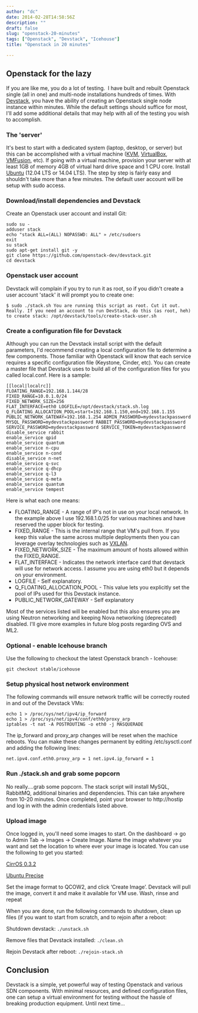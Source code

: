 ```yaml
---
author: "dc"
date: 2014-02-28T14:58:56Z
description: ""
draft: false
slug: "openstack-20-minutes"
tags: ["Openstack", "Devstack", "Icehouse"]
title: "Openstack in 20 minutes"

---
```




Openstack for the lazy
----------------------

If you are like me, you do a lot of testing.  I have built and rebuilt Openstack single (all in one) and multi-node installations hundreds of times. With [Devstack](http://devstack.org/ "Devstack"), you have the ability of creating an Openstack single node instance within minutes. While the default settings should suffice for most, I'll add some additional details that may help with all of the testing you wish to accomplish.

### The 'server'

It's best to start with a dedicated system (laptop, desktop, or server) but this can be accomplished with a virtual machine ([KVM](http://www.linux-kvm.org/page/Main_Page), [VirtualBox](https://www.virtualbox.org/), [VMFusion](http://www.vmware.com/products/fusion), etc). If going with a virtual machine, provision your server with at least 1GB of memory 4GB of virtual hard drive space and 1 CPU core. Install [Ubuntu](http://www.ubuntu.com/) (12.04 LTS or 14.04 LTS). The step by step is fairly easy and shouldn't take more than a few minutes. The default user account will be setup with sudo access.

### Download/install dependencies and Devstack

Create an Openstack user account and install Git:  

    sudo su -
    adduser stack
    echo "stack ALL=(ALL) NOPASSWD: ALL" » /etc/sudoers
    exit
    su stack
    sudo apt-get install git -y
    git clone https://github.com/openstack-dev/devstack.git
    cd devstack

### Openstack user account

Devstack will complain if you try to run it as root, so if you didn't create a user account 'stack' it will prompt you to create one:

    $ sudo ./stack.sh You are running this script as root. Cut it out. Really. If you need an account to run DevStack, do this (as root, heh) to create stack: /opt/devstack/tools/create-stack-user.sh

### Create a configuration file for Devstack

Although you can run the Devstack install script with the default parameters, I'd recommend creating a local configuration file to determine a few components. Those familiar with Openstack will know that each service requires a specific configuration file (Keystone, Cinder, etc). You can create a master file that Devstack uses to build all of the configuration files for you called local.conf. Here is a sample:

    [[local|localrc]]
    FLOATING_RANGE=192.168.1.144/28
    FIXED_RANGE=10.0.1.0/24
    FIXED_NETWORK_SIZE=256
    FLAT_INTERFACE=eth0 LOGFILE=/opt/devstack/stack.sh.log
    Q_FLOATING_ALLOCATION_POOL=start=192.168.1.150,end=192.168.1.155 PUBLIC_NETWORK_GATEWAY=192.168.1.254 ADMIN_PASSWORD=mydevstackpassword MYSQL_PASSWORD=mydevstackpassword RABBIT_PASSWORD=mydevstackpassword SERVICE_PASSWORD=mydevstackpassword SERVICE_TOKEN=mydevstackpassword
    disable_service rabbit
    enable_service qpid
    enable_service quantum
    enable_service n-cpu
    enable_service n-cond
    disable_service n-net
    enable_service q-svc
    enable_service q-dhcp
    enable_service q-l3
    enable_service q-meta
    enable_service quantum
    enable_service tempest

Here is what each one means:

- FLOATING_RANGE - A range of IP's not in use on your local network. In the example above I use 192.168.1.0/25 for various machines and have reserved the upper block for testing.
- FIXED_RANGE - This is the internal range that VM's pull from. If you keep this value the same across multiple deployments then you can leverage overlay technologies such as [VXLAN](https://randomsecurity.dev/vxlan/ "VXLAN").
- FIXED_NETWORK_SIZE - The maximum amount of hosts allowed within the FIXED_RANGE.
- FLAT_INTERFACE - Indicates the network interface card that devstack will use for network access. I assume you are using eth0 but it depends on your environment.
- LOGFILE - Self explanatory.
- Q_FLOATING_ALLOCATION_POOL - This value lets you explicitly set the pool of IPs used for this Devstack instance.
- PUBLIC_NETWORK_GATEWAY - Self explanatory

Most of the services listed will be enabled but this also ensures you are using Neutron networking and keeping Nova networking (deprecated) disabled. I'll give more examples in future blog posts regarding OVS and ML2.

### Optional - enable Icehouse branch

Use the following to checkout the latest Openstack branch - Icehouse:

    git checkout stable/icehouse

### Setup physical host network environment

The following commands will ensure network traffic will be correctly routed in and out of the Devstack VMs:

    echo 1 > /proc/sys/net/ipv4/ip_forward
    echo 1 > /proc/sys/net/ipv4/conf/eth0/proxy_arp
    iptables -t nat -A POSTROUTING -o eth0 -j MASQUERADE

The ip_forward and proxy_arp changes will be reset when the machice reboots. You can make these changes permanent by editing /etc/sysctl.conf and adding the following lines:

    net.ipv4.conf.eth0.proxy_arp = 1 net.ipv4.ip_forward = 1

### Run ./stack.sh and grab some popcorn

No really....grab some popcorn. The stack script will install MySQL, RabbitMQ, additional binaries and dependencies. This can take anywhere from 10-20 minutes. Once completed, point your browser to http://hostip and log in with the admin credentials listed above.

### Upload image

Once logged in, you'll need some images to start. On the dashboard -> go to Admin Tab → Images → Create Image. Name the image whatever you want and set the location to where ever your image is located. You can use the following to get you started:

[CirrOS 0.3.2](http://download.cirros-cloud.net/0.3.2/cirros-0.3.2-x86_64-disk.img)

[Ubuntu Precise](http://uec-images.ubuntu.com/precise/current/precise-server-cloudimg-amd64-disk1.img)

Set the image format to QCOW2, and click ‘Create Image’. Devstack will pull the image, convert it and make it available for VM use. Wash, rinse and repeat

When you are done, run the following commands to shutdown, clean up files (if you want to start from scratch, and to rejoin after a reboot:

Shutdown devstack: `./unstack.sh`

Remove files that Devstack installed: `./clean.sh`

Rejoin Devstack after reboot: `./rejoin-stack.sh`

Conclusion
----------

Devstack is a simple, yet powerful way of testing Openstack and various SDN components. With minimal resources, and defined configuration files, one can setup a virtual environment for testing without the hassle of breaking production equipment. Until next time...

